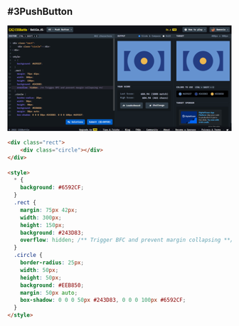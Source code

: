 ## **#3PushButton**

![image](https://github.com/Gwennie-zhou/cssBattle/blob/master/1_pilot_Battle/images/%233PushButton.png)

```html
<div class="rect">
    <div class="circle"></div>
</div>

<style>
  * {
    background: #6592CF;
  }
  .rect {
    margin: 75px 42px;
    width: 300px;
    height: 150px;
    background: #243D83;
    overflow: hidden; /** Trigger BFC and prevent margin collapsing **/
  }
  .circle {
    border-radius: 25px;
    width: 50px;
    height: 50px;
    background: #EEB850;
    margin: 50px auto;
    box-shadow: 0 0 0 50px #243D83, 0 0 0 100px #6592CF;
  }
</style>
```

